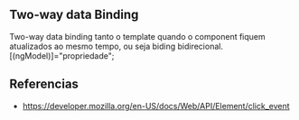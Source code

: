 ﻿## Two-way data Binding


Two-way data binding tanto o template quando o component fiquem atualizados ao mesmo tempo, ou seja biding bidirecional.
[(ngModel)]="propriedade";




## Referencias

- https://developer.mozilla.org/en-US/docs/Web/API/Element/click_event
